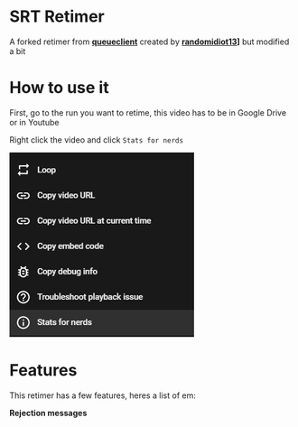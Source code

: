 # SRT Retimer
A forked retimer from **[queueclient](https://github.com/randomidiot13/queueclient)** created by **[randomidiot13](https://github.com/randomidiot13)]** but modified a bit

# How to use it
First, go to the run you want to retime, this video has to be in Google Drive or in Youtube

Right click the video and click `Stats for nerds`

![image](assets/ss1.jpg)

# Features
This retimer has a few features, heres a list of em:

**Rejection messages**
